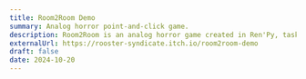 ```yaml
---
title: Room2Room Demo
summary: Analog horror point-and-click game.
description: Room2Room is an analog horror game created in Ren'Py, tasking players with both surviving 'playtest' scenarios in The House, and using The Computer to investigate and uncover the mysteries behind the abnormal Room2Room handheld gaming console.
externalUrl: https://rooster-syndicate.itch.io/room2room-demo
draft: false
date: 2024-10-20
---
```

